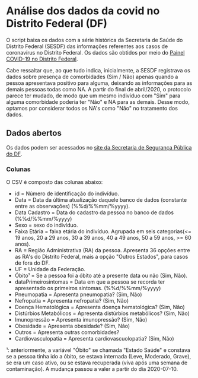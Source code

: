 # Análise dos dados da covid no Distrito Federal (DF)

O script baixa os dados com a série histórica da Secretaria de Saúde do Distrito Federal (SESDF) das informações referentes aos casos de coronavírus no Distrito Federal. Os dados são obtidos por meio do [Painel COVID-19 no Distrito Federal](https://covid19.ssp.df.gov.br/extensions/covid19/covid19.html#/).

Cabe ressaltar que, ao que tudo indica, inicialmente, a SESDF registrava os dados sobre presença de comorbidades (Sim / Não) apenas quando a pessoa apresentava positivo para alguma, deixando as informações para as demais pessoas todas como NA. A partir do final de abril/2020, o protocolo parece ter mudado, de modo que um mesmo indivíduo com "Sim" para alguma comorbidade poderia ter "Não" e NA para as demais. Desse modo, optamos por considerar todos os NA's como "Não" no tratamento dos dados.

## Dados abertos
Os dados podem ser acessados no [site da Secretaria de Segurança Pública do DF](https://covid19.ssp.df.gov.br/resources/dados/dados-abertos.csv?param=[random]). 

### Colunas
O CSV é composto das colunas abaixo:

* id = Número de identificação do indivíduo.
* Data = Data da última atualização daquele banco de dados (constante entre as observações) (%%d/%%mm/%yyyy).
* Data Cadastro = Data do cadastro da pessoa no banco de dados (%%d/%%mm/%yyyy)
* Sexo = sexo do indivíduo.
* Faixa Etária = faixa etária do indivíduo. Agrupada em seis categorias(<= 19 anos, 20 a 29 anos, 30 a 39 anos, 40 a 49 anos, 50 a 59 anos, >= 60 anos).
* RA = Região Administrativa (RA) da pessoa. Apresenta 36 opções entre as RA's do Distrito Federal, mais a opção "Outros Estados", para casos de fora do DF.
* UF = Unidade da Federação.
* Óbito¹ = Se a pessoa foi a óbito até a presente data ou não (Sim, Não).
* dataPrimeirosintomas = Data em que a pessoa se recorda ter apresentado os primeiros sintomas. (%%d/%%mm/%yyyy)
* Pneumopatia = Apresenta pneumopatia? (Sim, Não)
* Nefropatia = Apresenta nefropatia? (Sim, Não)
* Doença Hematológica = Apresenta doença hematológica? (Sim, Não)
* Distúrbios Metabólicos = Apresenta distúrbios metabólicos? (Sim, Não)
* Imunopressão = Apresenta imunopressão? (Sim, Não)
* Obesidade = Apresenta obesidade? (Sim, Não)
* Outros = Apresenta outras comorbidades?
* Cardiovasculopatia = Apresenta cardiovascuolopatia? (Sim, Não)

¹: anteriormente, a variável "Óbito" se chamada "Estado Saúde" e constava se a pessoa tinha ido a óbito, se estava internada (Leve, Moderado, Grave), se era um caso ativo, ou se estava recuperada (viva após uma semana de contaminação). A mudança passou a valer a partir do dia 2020-07-10.
